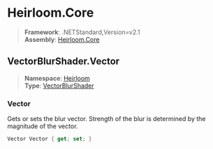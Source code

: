 # Heirloom.Core

> **Framework**: .NETStandard,Version=v2.1  
> **Assembly**: [Heirloom.Core][0]  

## VectorBlurShader.Vector

> **Namespace**: [Heirloom][0]  
> **Type**: [VectorBlurShader][1]  

### Vector

Gets or sets the blur vector. Strength of the blur is determined by the magnitude of the vector.

```cs
Vector Vector { get; set; }
```

[0]: ../Heirloom.Core.md
[1]: Heirloom.VectorBlurShader.md
